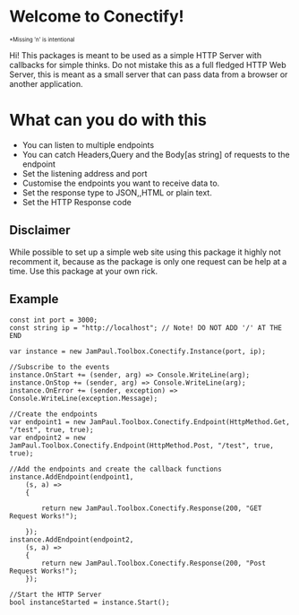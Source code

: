 # Welcome to Conectify!
<sub><sup>*Missing 'n' is intentional</sup></sub>


Hi! This packages is meant to be used as a simple HTTP Server with callbacks for simple thinks.
Do not mistake this as a full fledged HTTP Web Server, this is meant as a small server that can pass data from a browser or another application.

# What can you do with this

- You can listen to multiple endpoints
- You can catch Headers,Query and the Body[as string] of requests to the endpoint
- Set the listening address and port
- Customise the endpoints you want to receive data to.
- Set the response type to JSON,,HTML or plain text.
- Set the HTTP Response code

## Disclaimer

While possible to set up a simple web site using this package it highly not recomment it, because as the package is only one request can be help at a time. Use this package at your own rick.

## Example

```
const int port = 3000;
const string ip = "http://localhost"; // Note! DO NOT ADD '/' AT THE END

var instance = new JamPaul.Toolbox.Conectify.Instance(port, ip);

//Subscribe to the events
instance.OnStart += (sender, arg) => Console.WriteLine(arg);
instance.OnStop += (sender, arg) => Console.WriteLine(arg);
instance.OnError += (sender, exception) =>
Console.WriteLine(exception.Message);

//Create the endpoints
var endpoint1 = new JamPaul.Toolbox.Conectify.Endpoint(HttpMethod.Get, "/test", true, true);
var endpoint2 = new JamPaul.Toolbox.Conectify.Endpoint(HttpMethod.Post, "/test", true, true);

//Add the endpoints and create the callback functions
instance.AddEndpoint(endpoint1,
    (s, a) =>
    {

        return new JamPaul.Toolbox.Conectify.Response(200, "GET Request Works!");

    });
instance.AddEndpoint(endpoint2,
    (s, a) =>
    {
        return new JamPaul.Toolbox.Conectify.Response(200, "Post Request Works!");
    });

//Start the HTTP Server
bool instanceStarted = instance.Start();
```
